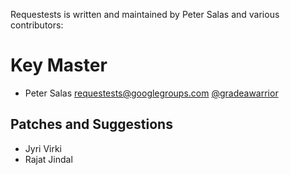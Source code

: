 Requestests is written and maintained by Peter Salas and various contributors:

Key Master
==========

- Peter Salas <requestests@googlegroups.com> [@gradeawarrior](http://github.com/gradeawarrior)


Patches and Suggestions
-----------------------

- Jyri Virki
- Rajat Jindal
